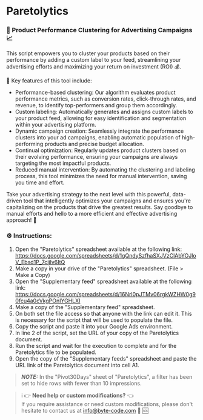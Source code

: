 # Paretolytics
### 🚀 Product Performance Clustering for Advertising Campaigns 📈

This script empowers you to cluster your products based on their performance by adding a custom label to your feed, streamlining your advertising efforts and maximizing your return on investment (ROI) 💰.

🔑 Key features of this tool include:

- Performance-based clustering: Our algorithm evaluates product performance metrics, such as conversion rates, click-through rates, and revenue, to identify top-performers and group them accordingly.
- Custom labeling: Automatically generates and assigns custom labels to your product feed, allowing for easy identification and segmentation within your advertising platform.
- Dynamic campaign creation: Seamlessly integrate the performance clusters into your ad campaigns, enabling automatic population of high-performing products and precise budget allocation.
- Continual optimization: Regularly updates product clusters based on their evolving performance, ensuring your campaigns are always targeting the most impactful products.
- Reduced manual intervention: By automating the clustering and labeling process, this tool minimizes the need for manual intervention, saving you time and effort.

Take your advertising strategy to the next level with this powerful, data-driven tool that intelligently optimizes your campaigns and ensures you're capitalizing on the products that drive the greatest results. Say goodbye to manual efforts and hello to a more efficient and effective advertising approach! 💪

### ⚙️ Instructions:
1. Open the "Paretolytics" spreadsheet available at the following link: https://docs.google.com/spreadsheets/d/1gQndySzfhaSXJVzClAbYOJloV_Ebsd1P_7cijIv6ItQ
2. Make a copy in your drive of the "Paretolytics" spreadsheet. (File > Make a Copy)
3. Open the "Supplementary feed" spreadsheet available at the following link: https://docs.google.com/spreadsheets/d/16Nrl0pJTMv06rgkWZHW0g90fcu4a0cVkgPOnIYGHLXI
4. Make a copy of the "Supplementary feed" spreadsheet.
5. On both set the file access so that anyone with the link can edit it. This is necessary for the script that will be used to populate the file.
6. Copy the script and paste it into your Google Ads environment.
7. In line 2 of the script, set the URL of your copy of the Paretolytics document.
8. Run the script and wait for the execution to complete and for the Paretolytics file to be populated.
9. Open the copy of the "Supplementary feeds" spreadsheet and paste the URL link of the Paretolytics document into cell A1.
> **_NOTE:_** In the "Pivot30Days" sheet of "Paretolytics", a filter has been set to hide rows with fewer than 10 impressions.

> :information_source: :point_right: **Need help or custom modifications?** :point_left:  
> If you require assistance or need custom modifications, please don't hesitate to contact us at [info@byte-code.com](mailto:info@byte-code.it) :email: :sos:

